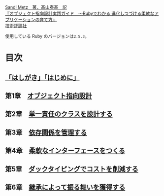 [Sandi Metz　著，髙山泰基　訳  
『オブジェクト指向設計実践ガイド　～Rubyでわかる 進化しつづける柔軟なアプリケーションの育て方』  
技術評論社](https://gihyo.jp/book/2016/978-4-7741-8361-9)

使用している Ruby のバージョンは`2.5.3`。

# 目次

## [「はしがき」「はじめに」](./introduction)
## 第1章　[オブジェクト指向設計](./chapter1)
## 第2章　[単一責任のクラスを設計する](./chapter2)
## 第3章　[依存関係を管理する](./chapter3)
## 第4章　[柔軟なインターフェースをつくる](./chapter4)
## 第5章　[ダックタイピングでコストを削減する](./chapter5)
## 第6章　[継承によって振る舞いを獲得する](./chapter6)


